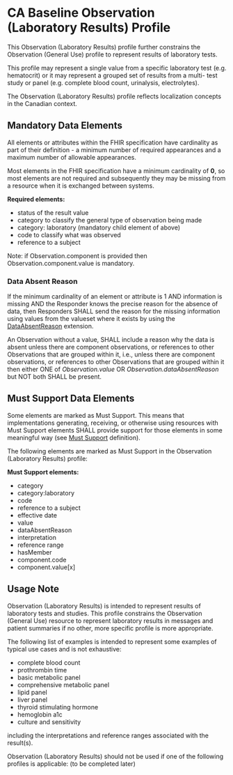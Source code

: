 # CA Baseline Observation (Laboratory Results) Profile
This Observation (Laboratory Results) profile further constrains the Observation (General Use) profile to represent results of laboratory tests.

This profile may represent a single value from a specific laboratory test (e.g. hematocrit) or it may represent a grouped set of results from a multi- test study or panel (e.g. complete blood count, urinalysis, electrolytes).

The Observation (Laboratory Results) profile reflects localization concepts in the Canadian context. 

## Mandatory Data Elements
All elements or attributes within the FHIR specification have cardinality as part of their definition - a minimum number of required appearances and a maximum number of allowable appearances.

Most elements in the FHIR specification have a minimum cardinality of **0**, so most elements are not required and subsequently they may be missing from a resource when it is exchanged between systems.

**Required elements:**
*	status of the result value
*	category to classify the general type of observation being made
*	category: laboratory (mandatory child element of above)
*	code to classify what was observed
*	reference to a subject

Note: if Observation.component is provided then Observation.component.value is mandatory.

### Data Absent Reason
If the minimum cardinality of an element or attribute is 1 AND information is missing AND the Responder knows the precise reason for the absence of data, then Responders SHALL send the reason for the missing information using values from the valueset where it exists by using the [DataAbsentReason](http://hl7.org/fhir/StructureDefinition/data-absent-reason) extension.

An Observation without a value, SHALL include a reason why the data is absent unless there are component observations, or references to other Observations that are grouped within it, i.e., unless there are component observations, or references to other Observations that are grouped within it then either ONE of _Observation.value_ OR _Observation.dataAbsentReason_ but NOT both SHALL be present.

## Must Support Data Elements
Some elements are marked as Must Support. This means that implementations generating, receiving, or otherwise using resources with Must Support elements SHALL provide support for those elements in some meaningful way (see [Must Support](https://build.fhir.org/ig/HL7-Canada/ca-baseline/general-guidance.html#must-support) definition).

The following elements are marked as Must Support in the Observation (Laboratory Results) profile:

**Must Support elements:**
*	category
*	category:laboratory
*	code
*	reference to a subject
*	effective date
*	value
*	dataAbsentReason
*	interpretation
*	reference range
*	hasMember
*	component.code
*	component.value[x]

## Usage Note
Observation (Laboratory Results) is intended to represent results of laboratory tests and studies. This profile constrains the Observation (General Use) resource to represent laboratory results in messages and patient summaries if no other, more specific profile is more appropriate.

The following list of examples is intended to represent some examples of typical use cases and is not exhaustive:
*	complete blood count
*	prothrombin time
*	basic metabolic panel
*	comprehensive metabolic panel
*	lipid panel
*	liver panel
*	thyroid stimulating hormone
*	hemoglobin a1c
*	culture and sensitivity

including the interpretations and reference ranges associated with the result(s).

Observation (Laboratory Results) should not be used if one of the following profiles is applicable: (to be completed later)
